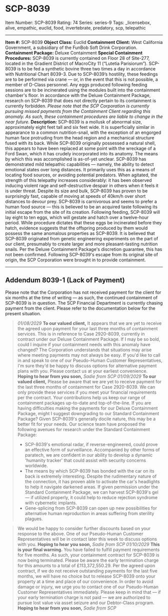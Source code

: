 # SCP-8039
Item Number: SCP-8039
Rating: 74
Series: series-9
Tags: _licensebox, alive, empathic, euclid, food, invertebrate, predatory, scp, telepathic

---

**Item #:** SCP-8039
**Object Class:** Euclid
**Containment Client:** West California Government, a subsidiary of the FunBob Soft Drink Corporation.
**Containment Package:** Deluxe Containment
**Special Containment Procedures:** SCP-8039 is currently contained on Floor 28 of Site-277, located in the Gradient District of MacroCity 11 (“Lutetia Parisiorum”).
SCP-8039 is to be fed a synthetic bovine three two times a day in accordance with Nutritional Chart 8039-3. Due to SCP-8039’s hostility, these feedings are to be performed via crane — or, in the event that this is not possible, a member of D-Class personnel. Any eggs produced following feeding sessions are to be incinerated using the modules built into the containment chamber's floor.
In accordance with the Deluxe Containment Package, research on SCP-8039 that does not directly pertain to its containment is currently forbidden.
_Please note that the SCP Corporation is currently pursuing missed payments from the Containment Client regarding this anomaly. As such, these containment procedures are liable to change in the near future._
**Description:** SCP-8039 is a mollusk of abnormal size, approximately eight feet tall and six feet wide.
It is superficially similar in appearance to a common nutrition-snail, with the exception of an engorged human face protruding from the head region and a mechanical structure fused with its back. While SCP-8039 originally possessed a natural shell, this appears to have been replaced at some point with the wreckage of a Ford Swan, which it has crudely incorporated into its anatomy. The means by which this was accomplished is as-of-yet unclear.
SCP-8039 has demonstrated mild telepathic capabilities — namely, the ability to detect emotional states over long distances. It primarily uses this as a means of locating food sources, or avoiding potential predators. When agitated, the strength of this telepathy increases considerably: it has been observed inducing violent rage and self-destructive despair in others when it feels it is under threat.
Despite its size and bulk, SCP-8039 has proven to be surprisingly fast, capable of moving at speeds of 40km/h over short distances to devour prey. SCP-8039 is carnivorous and seems to prefer a human food source — this is believed to be an acquired taste following its initial escape from the site of its creation. Following feeding, SCP-8039 will lay eight to ten eggs, which will gestate and hatch over a twelve-hour period.
While procedure dictates that these eggs be incinerated before they hatch, evidence suggests that the offspring produced by them would possess the same anomalous properties as SCP-8039.
It is believed that SCP-8039 originated from genetic engineering experiments on the part of our client, presumably to create larger and more pleasant-tasting nutrition snails. Per the Deluxe Containment Package's discretion guarantee, this has not been confirmed. Following SCP-8039's escape from its original site of origin, the SCP Corporation were brought in to provide containment.
* * *
## **Addendum 8039-1 (Lack of Payment)**
Please note that the Corporation has not received payment for the client for six months at the time of writing — as such, the continued containment of SCP-8039 is in question. The SCP Financial Department is currently chasing payment from the client. Please refer to the documentation below for the present situation.
> _01/08/2029_
> **To our valued client,**
> It appears that we are yet to receive the agreed upon payment for your last three months of containment services. This is in reference to Case 2920-8039, currently in contract under our Deluxe Containment Package. If I may be so bold, could I inquire if your containment needs with this anomaly have changed?
> The Corporation understands that situations may arise where meeting payments may not always be easy. If you'd like to call in and speak to one of our Pseudo-Human Customer Representatives, I'm sure they'd be happy to discuss options for alternative payment plans with you. Please contact us at your earliest convenience.
> **Hoping to hear from you soon,**
> _Sadie from SCP_
> _01/09/2029_
> **To our valued client,**
> Please be aware that we are yet to receive payment for the last three months of containment for Case 2920-8039. We can only provide these services if you meet your financial requirements per the contract. Your contributions help us keep our range of containment packages up-to-date and top-of-the-line.
> If you are having difficulties making the payments for our Deluxe Containment Package, might I suggest downgrading to our Standard Containment Package? Given SCP-8039's generally docile nature, this may be a better fit for your needs. Our science team have proposed the following avenues for research under the Standard Containment Package:
>   * SCP-8039's emotional radar, if reverse-engineered, could prove an effective form of surveillance. Accompanied by other forms of paratech, we are confident in our ability to develop a dynamic 'humanity tracker' that could assist with security concerns worldwide.
>   * The means by which SCP-8039 has bonded with the car on its back is extremely interesting. Despite the rudimentary nature of the connection, it has proven able to activate the car's headlights to help it navigate darkened areas. If given permission under the Standard Containment Package, we can harvest SCP-8039's gel — if utilized properly, it could help to reduce rejection syndrome with cybernetic implants.
>   * Gene-splicing from SCP-8039 can open up new possibilities for alternative human reproduction in areas suffering from sterility plagues.
> 

> We would be happy to consider further discounts based on your response to the above. One of our Pseudo-Human Customer Representatives will be in contact later this week to discuss options with you.
> **Hoping to hear you soon,**
> _Sadie from SCP_
> _01/10/2029_
> **This is your final warning.**
> You have failed to fulfill payment requirements for five months. As such, your containment contract for SCP-8039 is now being terminated. Please be aware the early termination charge for this amounts to a total of £113,372,550.29.
> Per the agreed upon contract, if we do not receive outstanding payments for the last five months, we will have no choice but to release SCP-8039 onto your property at a time and place of our convenience. In order to avoid damage or injury, we urge you to contact one of our Pseudo-Human Customer Representatives immediately.
> Please keep in mind that — if your early termination charge is not paid — we are authorized to pursue lost value via asset seizure and our Debtor-Class program.
> **Hoping to hear from you soon,**
> _Sadie from SCP_